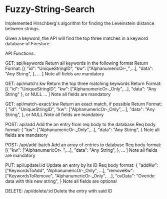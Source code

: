 # Fuzzy-String-Search

Implemented Hirschberg's algorithm for finding the Leveinstein distance between strings.

Given a keyword, the API will find the top three matches in a keyword database of Firestore.

API Functions:

GET: api/keywords
Return all keywords in the following format
Return Format:
[{
  "id": "UniqueStringID",
  "kw": ["AlphanumericOr-_",...],
  "data": "Any String",
  },
  ...
]
Note all fields are mandatory

GET: api/match/:kw
Return the top three matching keywords
Return Format:
[{
  "id": "UniqueStringID",
  "kw": ["AlphanumericOr-_Only",...],
  "data": "Any String"
  }, or NULL
  ...
]
Note all fields are mandatory

GET: api/match-exact/:kw
Return an exact match, if possible
Return Format:
{
  "id": "UniqueStringID",
  "kw": ["AlphanumericOr-_Only",...],
  "data": "Any String",
  }, or NULL
Note all fields are mandatory

POST: api/add
Add the an entry from req body to the database
Req body format:
{
  "kw": ["AlphanumericOr-_Only",...],
  "data": "Any String",
}
Note all fields are mandatory

POST: /api/add-batch
Add an array of entries to database
Req body format:
[{
  "kw": ["AlphanumericOr-_",...],
  "data": "Any String",
  },
  ...
]
Note all fields are mandatory

PUT: api/update/:id
Update an entry by its ID
Req body format:
{
  "addKw": ["KeywordsToAdd", "AlphanumericOr-_Only", ...],
  "removeKw": ["KeywordsToRemove", "AlphanumericOr-_Only", ...],
  "ovData": "Overide data with this new string",
}
Note all fields are optional

DELETE: /api/delete/:id
Delete the entry with said ID

